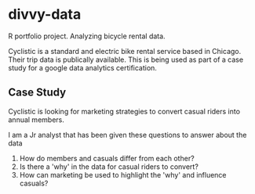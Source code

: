 # divvy-data
R portfolio project. Analyzing bicycle rental data.


Cyclistic is a standard and electric bike rental service based in Chicago. Their trip data is publically available.
This is being used as part of a case study for a google data analytics certification. 


## Case Study ##

Cyclistic is looking for marketing strategies to convert casual riders into annual members.

I am a Jr analyst that has been given these questions to answer about the data

1. How do members and casuals differ from each other?
2. Is there a 'why' in the data for casual riders to convert?
3. How can marketing be used to highlight the 'why' and influence casuals?
